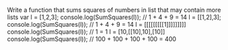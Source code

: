Write a function that sums squares of numbers in list that may contain more lists
var l = [1,2,3];
console.log(SumSquares(l)); // 1 + 4 + 9 = 14
l = [[1,2],3];
console.log(SumSquares(l)); // 1 + 4 + 9 = 14
l = [[[[[[[[[1]]]]]]]]]
console.log(SumSquares(l)); // 1 = 1
l = [10,[[10],10],[10]]
console.log(SumSquares(l)); // 100 + 100 + 100 + 100 = 400